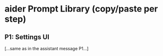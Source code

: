 
# aider Prompt Library (copy/paste per step)

## P1: Settings UI
[...same as in the assistant message P1...]
